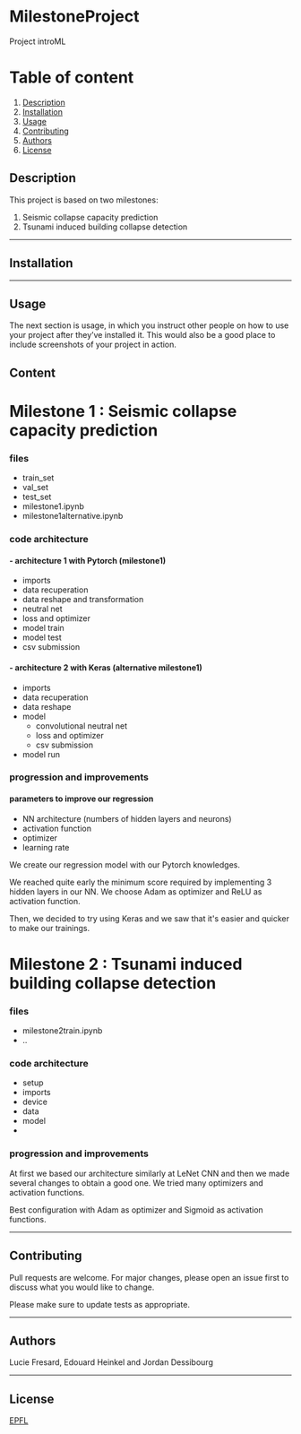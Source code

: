# MilestoneProject
Project introML

# Table of content
1. [Description](#description)
2. [Installation](#installation)
3. [Usage](#usage)
4. [Contributing](#content)
5. [Authors](#authors)
6. [License](#license)



## Description
This project is based on two milestones:
1. Seismic collapse capacity prediction
2. Tsunami induced building collapse detection

---

## Installation

---

## Usage

The next section is usage, in which you instruct other people on how to use your project after they’ve installed it. This would also be a good place to include screenshots of your project in action.

## Content

# Milestone 1 : Seismic collapse capacity prediction

### files 
- train_set
- val_set
- test_set
- milestone1.ipynb
- milestone1alternative.ipynb

### code architecture 

#### - architecture 1 with Pytorch (milestone1)
- imports
- data recuperation
- data reshape and transformation
- neutral net
- loss and optimizer
- model train
- model test
- csv submission

#### - architecture 2 with Keras (alternative milestone1)
- imports
- data recuperation
- data reshape
- model  
  - convolutional neutral net
  - loss and optimizer
  - csv submission
- model run

### progression and improvements

#### parameters to improve our regression
- NN architecture (numbers of hidden layers and neurons)
- activation function
- optimizer
- learning rate

We create our regression model with our Pytorch knowledges.

We reached quite early the minimum score required by implementing 3 hidden layers in our NN.
We choose Adam as optimizer and ReLU as activation function.

Then, we decided to try using Keras and we saw that it's easier and quicker to make our trainings.




# Milestone 2 : Tsunami induced building collapse detection

### files 
- milestone2train.ipynb
- ..

### code architecture 
- setup
- imports
- device 
- data
- model 
- 

### progression and improvements
At first we based our architecture similarly at LeNet CNN and then we made several changes to obtain a good one.
We tried many optimizers and activation functions. 

Best configuration with Adam as optimizer and Sigmoid as activation functions.



--- 

## Contributing
Pull requests are welcome. For major changes, please open an issue first to discuss what you would like to change.

Please make sure to update tests as appropriate.

--- 

## Authors
Lucie Fresard, Edouard Heinkel and Jordan Dessibourg

---

## License
[EPFL](https://choosealicense.com/licenses/epfl/)
